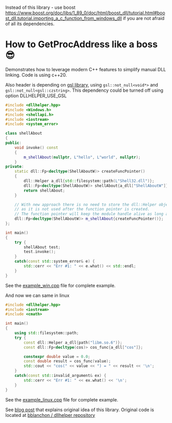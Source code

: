 Instead of this library - use boost https://www.boost.org/doc/libs/1_89_0/doc/html/boost_dll/tutorial.html#boost_dll.tutorial.importing_a_c_function_from_windows_dll
if you are not afraid of all its dependencies.

How to GetProcAddress like a boss 😎
======

Demonstrates how to leverage modern C++ features to simplify manual DLL linking.
Code is using c++20.

Also header is depending on [gsl library](https://github.com/microsoft/GSL.git), 
using `gsl::not_null<void*>` and `gsl::not_null<gsl::czstring>`. This dependency could be
turned off using option DLLHELPER_USE_GSL

```c++
#include <dllhelper.hpp>
#include <Windows.h>
#include <shellapi.h>
#include <iostream>
#include <system_error>

class shellAbout
{
public:
    void invoke() const
    {
        m_shellAbout(nullptr, L"hello", L"world", nullptr);
    }
private:
    static dll::Fp<decltype(ShellAboutW)> createFuncPointer()
    {
        dll::Helper a_dll{std::filesystem::path(L"Shell32.dll")};
        dll::Fp<decltype(ShellAboutW)> shellAbout{a_dll["ShellAboutW"]};
        return shellAbout;
    }

    // With new approach there is no need to store the dll::Helper object, 
    // as it is not used after the function pointer is created.
    // The function pointer will keep the module handle alive as long as it is used.
    dll::Fp<decltype(ShellAboutW)> m_shellAbout{createFuncPointer()};
};

int main()
{
    try {
        shellAbout test;
        test.invoke();
    }
    catch(const std::system_error& e) {
        std::cerr << "Err #1: " << e.what() << std::endl;
    }
}

```
See the [example_win.cpp](src/samples/example_win.cpp) file for complete example.

And now we can same in linux
```c++
#include <dllhelper.hpp>
#include <iostream>
#include <cmath>

int main()
{
    using std::filesystem::path;
    try {
        const dll::Helper a_dll{path("libm.so.6")};
        const dll::Fp<decltype(cos)> cos_func{a_dll["cos"]};

        constexpr double value = 0.0;
        const double result = cos_func(value);
        std::cout << "cos(" << value << ") = " << result << '\n';
    }
    catch(const std::invalid_argument& ex) {
        std::cerr << "Err #1: " << ex.what() << '\n';
    }
}

```
See the [example_linux.cpp](src/samples/example_linux.cpp) file for complete example.

See [blog post](https://blog.benoitblanchon.fr/getprocaddress-like-a-boss) that 
explains original idea of this library. Original code is located at 
[bblanchon / dllhelper repository](https://github.com/bblanchon/dllhelper)
